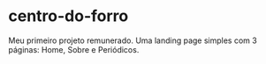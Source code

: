 # centro-do-forro
Meu primeiro projeto remunerado. Uma landing page simples com 3 páginas: Home, Sobre e Periódicos.
